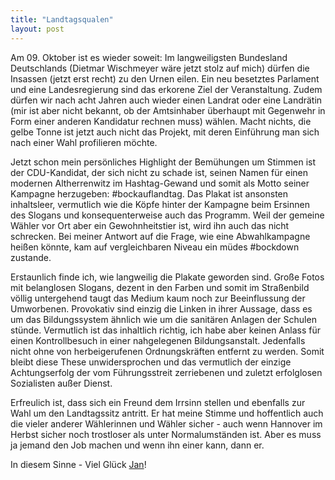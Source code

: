```yaml
---
title: "Landtagsqualen"
layout: post
---
```


Am 09. Oktober ist es wieder soweit: Im langweiligsten Bundesland Deutschlands (Dietmar Wischmeyer wäre jetzt stolz auf mich) dürfen die Insassen (jetzt erst recht) zu den Urnen eilen. Ein neu besetztes Parlament und eine Landesregierung sind das erkorene Ziel der Veranstaltung. Zudem dürfen wir nach acht Jahren auch wieder einen Landrat oder eine Landrätin (mir ist aber nicht bekannt, ob der Amtsinhaber überhaupt mit Gegenwehr in Form einer anderen Kandidatur rechnen muss) wählen. Macht nichts, die gelbe Tonne ist jetzt auch nicht das Projekt, mit deren Einführung man sich nach einer Wahl profilieren möchte.

Jetzt schon mein persönliches Highlight der Bemühungen um Stimmen ist der CDU-Kandidat, der sich nicht zu schade ist, seinen Namen für einen modernen Altherrenwitz im Hashtag-Gewand und somit als Motto seiner Kampagne herzugeben: #bockauflandtag. Das Plakat ist ansonsten inhaltsleer, vermutlich wie die Köpfe hinter der Kampagne beim Ersinnen des Slogans und konsequenterweise auch das Programm. Weil der gemeine Wähler vor Ort aber ein Gewohnheitstier ist, wird ihn auch das nicht schrecken. Bei meiner Antwort auf die Frage, wie eine Abwahlkampagne heißen könnte, kam auf vergleichbaren Niveau ein müdes #bockdown zustande.

Erstaunlich finde ich, wie langweilig die Plakate geworden sind. Große Fotos mit belanglosen Slogans, dezent in den Farben und somit im Straßenbild völlig untergehend taugt das Medium kaum noch zur Beeinflussung der Umworbenen. Provokativ sind einzig die Linken in ihrer Aussage, dass es um das Bildungssystem ähnlich wie um die sanitären Anlagen der Schulen stünde. Vermutlich ist das inhaltlich richtig, ich habe aber keinen Anlass für einen Kontrollbesuch in einer nahgelegenen Bildungsanstalt. Jedenfalls nicht ohne von herbeigerufenen Ordnungskräften entfernt zu werden. Somit bleibt diese These unwidersprochen und das vermutlich der einzige Achtungserfolg der vom Führungsstreit zerriebenen und zuletzt erfolglosen Sozialisten außer Dienst.

Erfreulich ist, dass sich ein Freund dem Irrsinn stellen und ebenfalls zur Wahl um den Landtagssitz antritt. Er hat meine Stimme und hoffentlich auch die vieler anderer Wählerinnen und Wähler sicher - auch wenn Hannover im Herbst sicher noch trostloser als unter Normalumständen ist. Aber es muss ja jemand den Job machen und wenn ihn einer kann, dann er.

In diesem Sinne - Viel Glück [Jan](https://www.facebook.com/hoopteimherzen/)!
